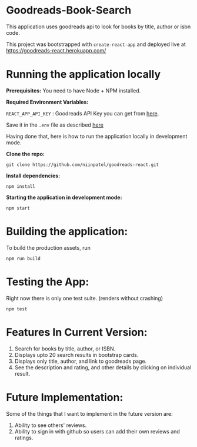 # **Goodreads-Book-Search**

This application uses goodreads api to look for books by title, author or isbn code.

This project was bootstrapped with `create-react-app` and deployed live at https://goodreads-react.herokuapp.com/

# Running the application locally

**Prerequisites:** You need to have Node + NPM installed.

**Required Environment Variables:**

`REACT_APP_API_KEY` : Goodreads API Key you can get from [here](https://www.goodreads.com/api/keys).

Save it in the `.env` file as described [here](https://github.com/facebook/create-react-app/blob/master/packages/react-scripts/template/README.md#adding-custom-environment-variables)

Having done that, here is how to run the application locally in development mode.

**Clone the repo:**

    git clone https://github.com/niinpatel/goodreads-react.git

**Install dependencies:**

    npm install

**Starting the application in development mode:**

    npm start

# Building the application:

To build the production assets, run

    npm run build

# Testing the App:

Right now there is only one test suite. (renders without crashing)

    npm test

# Features In Current Version:

1. Search for books by title, author, or ISBN.
2. Displays upto 20 search results in bootstrap cards.
3. Displays only title, author, and link to goodreads page.
4. See the description and rating, and other details by clicking on individual result.

# Future Implementation:

Some of the things that I want to implement in the future version are:

1. Ability to see others' reviews.
2. Ability to sign in with github so users can add their own reviews and ratings.

